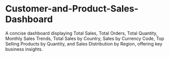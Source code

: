 # Customer-and-Product-Sales-Dashboard
A concise dashboard displaying Total Sales, Total Orders, Total Quantity, Monthly Sales Trends, Total Sales by Country, Sales by Currency Code, Top Selling Products by Quantity, and Sales Distribution by Region, offering key business insights.
